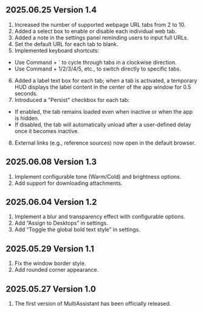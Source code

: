 ## 2025.06.25 Version 1.4
1. Increased the number of supported webpage URL tabs from 2 to 10.
2. Added a select box to enable or disable each individual web tab.
3. Added a note in the settings panel reminding users to input full URLs.
4. Set the default URL for each tab to blank.
5. Implemented keyboard shortcuts:
  - Use Command + ` to cycle through tabs in a clockwise direction.
  - Use Command + 1/2/3/4/5, etc., to switch directly to specific tabs.
6. Added a label text box for each tab; when a tab is activated, a temporary HUD displays the label content in the center of the app window for 0.5 seconds.
7. Introduced a "Persist" checkbox for each tab:
  - If enabled, the tab remains loaded even when inactive or when the app is hidden.
  - If disabled, the tab will automatically unload after a user-defined delay once it becomes inactive.
8. External links (e.g., reference sources) now open in the default browser.


## 2025.06.08 Version 1.3
1. Implement configurable tone (Warm/Cold) and brightness options.
2. Add support for downloading attachments.



## 2025.06.04 Version 1.2
1. Implement a blur and transparency effect with configurable options. 
2. Add “Assign to Desktops” in settings.
3. Add “Toggle the global bold text style” in settings.



## 2025.05.29 Version 1.1
1. Fix the window border style.
2. Add rounded corner appearance.




## 2025.05.27 Version 1.0
1. The first version of MultiAssistant has been officially released.

